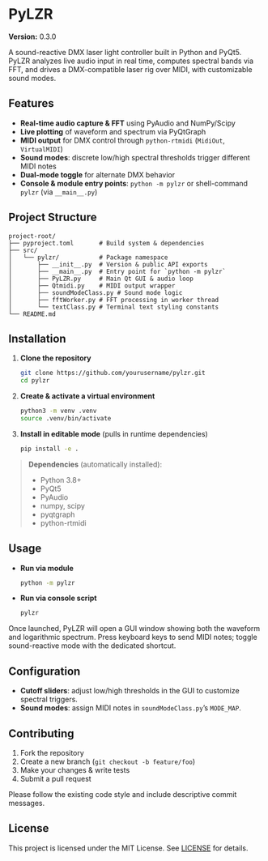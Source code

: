 # PyLZR

**Version:** 0.3.0

A sound-reactive DMX laser light controller built in Python and PyQt5. PyLZR analyzes live audio input in real time, computes spectral bands via FFT, and drives a DMX-compatible laser rig over MIDI, with customizable sound modes.

## Features

- **Real-time audio capture & FFT** using PyAudio and NumPy/Scipy
- **Live plotting** of waveform and spectrum via PyQtGraph
- **MIDI output** for DMX control through `python-rtmidi` (`MidiOut`, `VirtualMIDI`)
- **Sound modes**: discrete low/high spectral thresholds trigger different MIDI notes
- **Dual-mode toggle** for alternate DMX behavior
- **Console & module entry points**: `python -m pylzr` or shell-command `pylzr` (via `__main__.py`)

## Project Structure

```
project-root/
├── pyproject.toml       # Build system & dependencies
├── src/
│   └── pylzr/           # Package namespace
│       ├── __init__.py  # Version & public API exports
│       ├── __main__.py  # Entry point for `python -m pylzr`
│       ├── PyLZR.py     # Main Qt GUI & audio loop
│       ├── Qtmidi.py    # MIDI output wrapper
│       ├── soundModeClass.py # Sound mode logic
│       ├── fftWorker.py # FFT processing in worker thread
│       └── textClass.py # Terminal text styling constants
└── README.md
```

## Installation

1. **Clone the repository**
   ```bash
   git clone https://github.com/yourusername/pylzr.git
   cd pylzr
   ```
2. **Create & activate a virtual environment**
   ```bash
   python3 -m venv .venv
   source .venv/bin/activate
   ```
3. **Install in editable mode** (pulls in runtime dependencies)
   ```bash
   pip install -e .
   ```

> **Dependencies** (automatically installed):
> - Python 3.8+
> - PyQt5
> - PyAudio
> - numpy, scipy
> - pyqtgraph
> - python-rtmidi

## Usage

- **Run via module**
  ```bash
  python -m pylzr
  ```

- **Run via console script**
  ```bash
  pylzr
  ```

Once launched, PyLZR will open a GUI window showing both the waveform and logarithmic spectrum. Press keyboard keys to send MIDI notes; toggle sound-reactive mode with the dedicated shortcut.

## Configuration

- **Cutoff sliders**: adjust low/high thresholds in the GUI to customize spectral triggers.
- **Sound modes**: assign MIDI notes in `soundModeClass.py`’s `MODE_MAP`.

## Contributing

1. Fork the repository  
2. Create a new branch (`git checkout -b feature/foo`)  
3. Make your changes & write tests  
4. Submit a pull request  

Please follow the existing code style and include descriptive commit messages.

## License

This project is licensed under the MIT License. See [LICENSE](LICENSE) for details.
